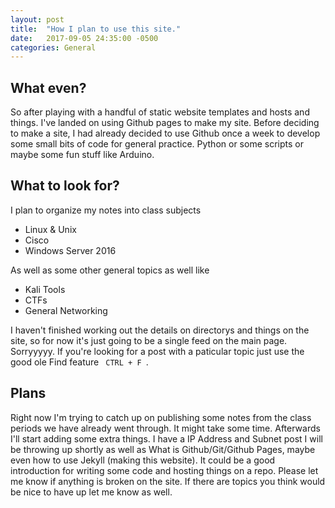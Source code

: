 ```yaml
---
layout: post
title:  "How I plan to use this site."
date:   2017-09-05 24:35:00 -0500
categories: General
---
```


## What even?
So after playing with a handful of static website templates and hosts and things. I've landed on using Github pages to make my site. Before deciding to make a site, I had already decided to use Github once a week to develop some small bits of code for general practice. Python or some scripts or maybe some fun stuff like Arduino. 

## What to look for?

I plan to organize my notes into class subjects
- Linux & Unix
- Cisco
- Windows Server 2016

As well as some other general topics as well like 
- Kali Tools
- CTFs 
- General Networking

I haven't finished working out the details on directorys and things on the site, so for now it's just going to be a single feed on the main page. Sorryyyyy. If you're looking for a post with a paticular topic just use the good ole Find feature <code> CTRL + F </code>. 

## Plans
Right now I'm trying to catch up on publishing some notes from the class periods we have already went through. It might take some time. Afterwards I'll start adding some extra things. I have a IP Address and Subnet post I will be throwing up shortly as well as What is Github/Git/Github Pages, maybe even how to use Jekyll (making this website). It could be a good introduction for writing some code and hosting things on a repo. Please let me know if anything is broken on the site. If there are topics you think would be nice to have up let me know as well. 

